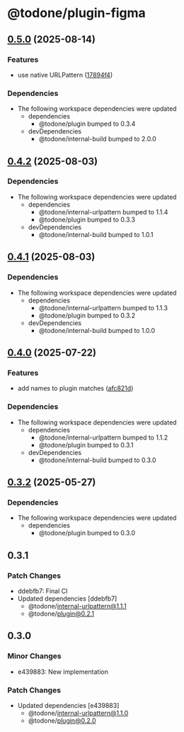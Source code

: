 # @todone/plugin-figma

## [0.5.0](https://github.com/cprecioso/todone/compare/plugin-figma-v0.4.2...plugin-figma-v0.5.0) (2025-08-14)


### Features

* use native URLPattern ([17894f4](https://github.com/cprecioso/todone/commit/17894f49d30b8325cc57c02f49fe163c6a6c59d8))


### Dependencies

* The following workspace dependencies were updated
  * dependencies
    * @todone/plugin bumped to 0.3.4
  * devDependencies
    * @todone/internal-build bumped to 2.0.0

## [0.4.2](https://github.com/cprecioso/todone/compare/plugin-figma-v0.4.1...plugin-figma-v0.4.2) (2025-08-03)


### Dependencies

* The following workspace dependencies were updated
  * dependencies
    * @todone/internal-urlpattern bumped to 1.1.4
    * @todone/plugin bumped to 0.3.3
  * devDependencies
    * @todone/internal-build bumped to 1.0.1

## [0.4.1](https://github.com/cprecioso/todone/compare/plugin-figma-v0.4.0...plugin-figma-v0.4.1) (2025-08-03)


### Dependencies

* The following workspace dependencies were updated
  * dependencies
    * @todone/internal-urlpattern bumped to 1.1.3
    * @todone/plugin bumped to 0.3.2
  * devDependencies
    * @todone/internal-build bumped to 1.0.0

## [0.4.0](https://github.com/cprecioso/todone/compare/plugin-figma-v0.3.2...plugin-figma-v0.4.0) (2025-07-22)


### Features

* add names to plugin matches ([afc821d](https://github.com/cprecioso/todone/commit/afc821df99b3aa4c260adad0eb26291f395159e0))


### Dependencies

* The following workspace dependencies were updated
  * dependencies
    * @todone/internal-urlpattern bumped to 1.1.2
    * @todone/plugin bumped to 0.3.1
  * devDependencies
    * @todone/internal-build bumped to 0.3.0

## [0.3.2](https://github.com/cprecioso/todone/compare/plugin-figma-v0.3.1...plugin-figma-v0.3.2) (2025-05-27)


### Dependencies

* The following workspace dependencies were updated
  * dependencies
    * @todone/plugin bumped to 0.3.0

## 0.3.1

### Patch Changes

- ddebfb7: Final CI
- Updated dependencies [ddebfb7]
  - @todone/internal-urlpattern@1.1.1
  - @todone/plugin@0.2.1

## 0.3.0

### Minor Changes

- e439883: New implementation

### Patch Changes

- Updated dependencies [e439883]
  - @todone/internal-urlpattern@1.1.0
  - @todone/plugin@0.2.0
